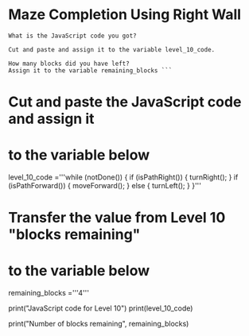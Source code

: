  # Maze Completion Using Right Wall
 
``` If you adopted the "Follow the Right Wall" algorithm, you will complete Level 10. 
What is the JavaScript code you got? 

Cut and paste and assign it to the variable level_10_code.

How many blocks did you have left? 
Assign it to the variable remaining_blocks ```

```
# Cut and paste the JavaScript code and assign it 
# to the variable below 

level_10_code ='''while (notDone()) {
  if (isPathRight()) {
    turnRight();
  }
  if (isPathForward()) {
    moveForward();
  } else {
    turnLeft();
  }
}'''




# Transfer the value from Level 10 "blocks remaining"
# to the variable below 

remaining_blocks ='''4'''


print("JavaScript code for Level 10")
print(level_10_code)

print("Number of blocks remaining", remaining_blocks)
```

